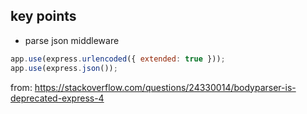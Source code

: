 ## key points

- parse json middleware

```js
app.use(express.urlencoded({ extended: true }));
app.use(express.json());
```

from: https://stackoverflow.com/questions/24330014/bodyparser-is-deprecated-express-4
